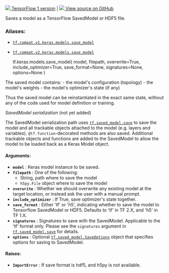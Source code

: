 [ ![](https://tensorflow.google.cn/images/tf_logo_32px.png) TensorFlow 1
version](/versions/r1.15/api_docs/python/tf/keras/models/save_model) |  [
![](https://tensorflow.google.cn/images/GitHub-Mark-32px.png) View source on
GitHub
](https://github.com/tensorflow/tensorflow/blob/r2.0/tensorflow/python/keras/saving/save.py#L46-L115)  
  
  
Saves a model as a TensorFlow SavedModel or HDF5 file.

### Aliases:

  * [`tf.compat.v1.keras.models.save_model`](/api_docs/python/tf/keras/models/save_model)
  * [`tf.compat.v2.keras.models.save_model`](/api_docs/python/tf/keras/models/save_model)

    
    
    tf.keras.models.save_model(
        model,
        filepath,
        overwrite=True,
        include_optimizer=True,
        save_format=None,
        signatures=None,
        options=None
    )
    

The saved model contains: \- the model's configuration (topology) \- the
model's weights \- the model's optimizer's state (if any)

Thus the saved model can be reinstantiated in the exact same state, without
any of the code used for model definition or training.

_SavedModel serialization_ (not yet added)

The SavedModel serialization path uses
[`tf.saved_model.save`](https://tensorflow.google.cn/api_docs/python/tf/saved_model/save)
to save the model and all trackable objects attached to the model (e.g. layers
and variables). `@tf.function`-decorated methods are also saved. Additional
trackable objects and functions are added to the SavedModel to allow the model
to be loaded back as a Keras Model object.

#### Arguments:

  * **`model`** : Keras model instance to be saved.
  * **`filepath`** : One of the following: 
    * String, path where to save the model
    * `h5py.File` object where to save the model
  * **`overwrite`** : Whether we should overwrite any existing model at the target location, or instead ask the user with a manual prompt.
  * **`include_optimizer`** : If True, save optimizer's state together.
  * **`save_format`** : Either 'tf' or 'h5', indicating whether to save the model to Tensorflow SavedModel or HDF5. Defaults to 'tf' in TF 2.X, and 'h5' in TF 1.X.
  * **`signatures`** : Signatures to save with the SavedModel. Applicable to the 'tf' format only. Please see the `signatures` argument in [`tf.saved_model.save`](https://tensorflow.google.cn/api_docs/python/tf/saved_model/save) for details.
  * **`options`** : Optional [`tf.saved_model.SaveOptions`](https://tensorflow.google.cn/api_docs/python/tf/saved_model/SaveOptions) object that specifies options for saving to SavedModel.

#### Raises:

  * **`ImportError`** : If save format is hdf5, and h5py is not available.

